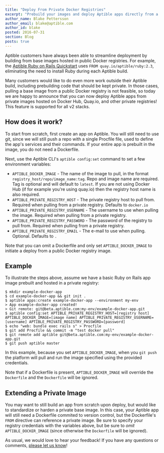 ```yaml
---
title: "Deploy From Private Docker Registries"
excerpt: "Prebuild your images and deploy Aptible apps directly from a private registry!"
author_name: Blake Pettersson
author_email: blake@aptible.com
author_id: blake
posted: 2016-07-31
section: Blog
posts: true
---
```

Aptible customers have always been able to streamline deployment by building from base images hosted in public Docker registries. For example, the [Aptible Ruby on Rails Quickstart](/support/quickstart/ruby/rails/) uses `FROM quay.io/aptible/ruby:2.3`, eliminating the need to install Ruby during each Aptible build.

Many customers would like to do even more work outside their Aptible build, including prebuilding code that should be kept private. In those cases, pulling a base image from a public Docker registry is not feasible, so today we are happy to announce that you can now deploy Aptible apps from private images hosted on Docker Hub, Quay.io, and other private registries! This feature is supported for all v2 stacks.

## How does it work?  
To start from scratch, first create an app on Aptible. You will still need to use git, since we will still push a repo with a single Procfile file, used to define the app's services and their commands. If your entire app is prebuilt in the image, you do not need a Dockerfile.

Next, use the Aptible CLI's `aptible config:set` command to set a few environment variables:

  * `APTIBLE_DOCKER_IMAGE` - The name of the image to pull, in the format `registry_host/repo/image_name:tag`. Repo and image name are required. Tag is optional and will default to `latest`. 
  If you are not using Docker Hub (if for example you're using quay.io) then the registry host name is also required.  
  * `APTIBLE_PRIVATE_REGISTRY_HOST` - The private registry host to pull from. Required when pulling from a private registry. Defaults to `docker.io`
  * `APTIBLE_PRIVATE_REGISTRY_USERNAME` - The username to use when pulling the image. Required when pulling from a private registry.
  * `APTIBLE_PRIVATE_REGISTRY_PASSWORD` - The password of the registry to pull from. Required when pulling from a private registry.
  * `APTIBLE_PRIVATE_REGISTRY_EMAIL` - The e-mail to use when pulling. Optional. Defaults to `.`

Note that you can omit a Dockerfile and only set `APTIBLE_DOCKER_IMAGE` to initiate a deploy from a public Docker registry image.

## Example  
To illustrate the steps above, assume we have a basic Ruby on Rails app image prebuilt and hosted in a private registry:

```
$ mkdir example-docker-app
$ cd example-docker-app && git init .
$ aptible apps:create example-docker-app --environment my-env
> App example-docker-app created!
> Git remote: git@beta.aptible.com:my-env/example-docker-app.git
$ aptible config:set APTIBLE_PRIVATE_REGISTRY_HOST=[registry host] APTIBLE_DOCKER_IMAGE=[image name] APTIBLE_PRIVATE_REGISTRY_USERNAME=[username] APTIBLE_PRIVATE_REGISTRY_PASSWORD=[password]
$ echo "web: bundle exec rails s" > Procfile
$ git add Procfile && commit -m "test docker pull"
$ git remote add aptible git@beta.aptible.com:my-env/example-docker-app.git
$ git push aptible master
```

In this example, because you set `APTIBLE_DOCKER_IMAGE`, when you `git push` the platform will pull and run the image specified using the provided credentials.

Note that if a Dockerfile is present, `APTIBLE_DOCKER_IMAGE` will override the `Dockerfile` and the `Dockerfile` will be ignored.

## Extending a Private Image  
You may want to still build an app from scratch upon deploy, but would like to standardize or harden a private base image. In this case, your Aptible app will still need a Dockerfile commited to version control, but the Dockerfile's `FROM` directive can reference a private image. Be sure to specify your registry credentials with the variables above, but be sure to _omit_ `APTIBLE_DOCKER_IMAGE` (since otherwise the `Dockerfile` will be ignored).

As usual, we would love to hear your feedback! If you have any questions or comments, [please let us know][0]!

[0]: http://contact.aptible.com/
